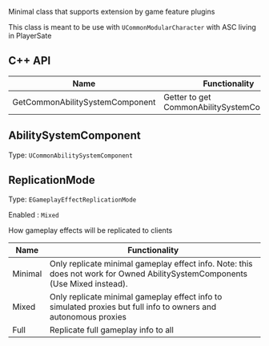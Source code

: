 Minimal class that supports extension by game feature plugins

This class is meant to be use with ``UCommonModularCharacter`` with ASC living in PlayerSate

## C++ API

Name                           | Functionality
-------------------------------| ------------------
GetCommonAbilitySystemComponent| Getter to get CommonAbilitySystemComponent


## AbilitySystemComponent

Type: ``UCommonAbilitySystemComponent``

## ReplicationMode

Type: ``EGameplayEffectReplicationMode``

Enabled : ``Mixed``

 How gameplay effects will be replicated to clients 

 Name                          | Functionality
-------------------------------| ------------------
Minimal                        | Only replicate minimal gameplay effect info. Note: this does not work for Owned AbilitySystemComponents (Use Mixed instead).
Mixed                          | Only replicate minimal gameplay effect info to simulated proxies but full info to owners and autonomous proxies
Full                           | Replicate full gameplay info to all

